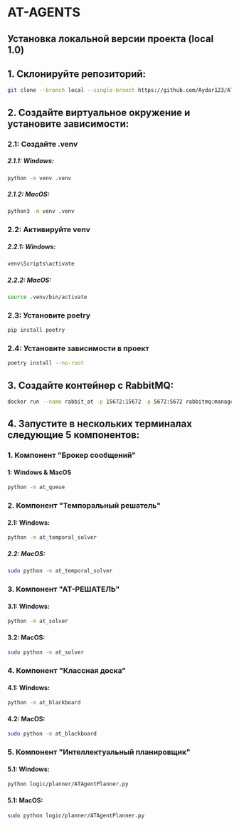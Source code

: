# AT-AGENTS
## Установка локальной версии проекта (local 1.0)

## 1. Склонируйте репозиторий:
```bash
git clone --branch local --single-branch https://github.com/Aydar123/AT-AGENTS.git
```
## 2. Создайте виртуальное окружение и установите зависимости:
### 2.1: Создайте .venv
##### 2.1.1: Windows:
```bash
python -m venv .venv
```
##### 2.1.2: MacOS:
```bash
python3 -m venv .venv
```

### 2.2: Активируйте venv
##### 2.2.1: Windows:
```bash
venv\Scripts\activate
```
##### 2.2.2: MacOS:
```bash
source .venv/bin/activate
```

### 2.3: Установите poetry
```bash
pip install poetry
```
### 2.4: Установите зависимости в проект
```bash
poetry install --no-root
```

## 3. Создайте контейнер с RabbitMQ:
```bash 
docker run --name rabbit_at -p 15672:15672 -p 5672:5672 rabbitmq:management
```

## 4. Запустите в нескольких терминалах следующие 5 компонентов:
### 1. Компонент "Брокер сообщений"
#### 1: Windows & MacOS
```bash
python -m at_queue
```

### 2. Компонент "Темпоральный решатель"
#### 2.1: Windows:
```bash
python -m at_temporal_solver
```
##### 2.2: MacOS: 
```bash
sudo python -m at_temporal_solver
```

### 3. Компонент "АТ-РЕШАТЕЛЬ"
#### 3.1: Windows:
```bash
python -m at_solver
```
#### 3.2: MacOS: 
```bash
sudo python -m at_solver
```

### 4. Компонент "Классная доска"
#### 4.1: Windows:
```bash
python -m at_blackboard
```
#### 4.2: MacOS: 
```bash
sudo python -m at_blackboard
```

### 5. Компонент "Интеллектуальный планировщик"
#### 5.1: Windows:
```bash
python logic/planner/ATAgentPlanner.py
```
#### 5.1: MacOS:
```bash
sudo python logic/planner/ATAgentPlanner.py
```